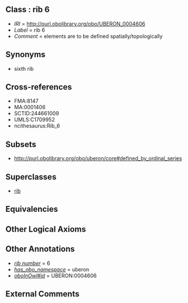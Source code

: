 
## Class : rib 6

 * *IRI* = http://purl.obolibrary.org/obo/UBERON_0004606
 * *Label* = rib 6
 * *Comment* = elements are to be defined spatially/topologically

## Synonyms

 * sixth rib

## Cross-references

 * FMA:8147
 * MA:0001406
 * SCTID:244661009
 * UMLS:C1709952
 * ncithesaurus:Rib_6

## Subsets

 * http://purl.obolibrary.org/obo/uberon/core#defined_by_ordinal_series

## Superclasses

 * [rib](../../UBERON/28/UBERON_0002228.md)

## Equivalencies


## Other Logical Axioms


## Other Annotations

 * *[rib number](../../UBPROP/06/UBPROP_0000106.md)* = 6
 * *[has_obo_namespace](../../ce/oboInOwl#hasOBONamespace.md)* = uberon
 * *[oboInOwl#id](../../id/oboInOwl#id.md)* = UBERON:0004606

## External Comments

